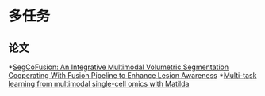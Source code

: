 # 多任务
## 论文
*[SegCoFusion: An Integrative Multimodal Volumetric Segmentation Cooperating With Fusion Pipeline to Enhance Lesion Awareness](https://ieeexplore.ieee.org/document/10258368)
*[Multi-task learning from multimodal single-cell omics with Matilda](https://doi.org/10.1093/nar/gkad157)
